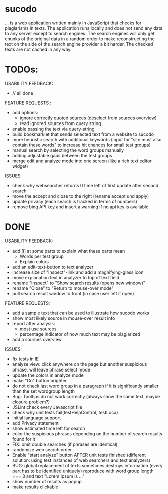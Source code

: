 sucodo
=======

... is a web application written mainly in JavaScript that checks for
plagiarisms in texts. The application runs locally and does not send
any data to any server except to search engines. The search engines will
only get chunks of the original data in a random order to make reconstructing
the text on the side of the search engine provider a bit harder.
The checked texts are not cached in any way.

TODOs:
======

USABILITY FEEDBACK:

* // all done

FEATURE REQUESTS :

* add options:
    * ignore correctly quoted sources (deselect from sources overview)
	* read ignored sources from query string
* enable passing the text via query-string
* build bookmarklet that sends selected text from a website to sucodo
* more heuristic search with additional keywords (input for "site must also contain these words" to increase hit chances for small test groups)
* manual search by selecting the word groups manually
* adding adjustable gaps between the test groups  
* merge edit and analyze mode into one screen (like a rich text editor widget)

ISSUES:

* check why websearcher returns 0 time left of first update after second search
* move the accept and close to the right (rename accept und apply)
* update privacy (each search is tracked in terms of numbers)
* remove bing API key and insert a warning if no api key is available

DONE
====

USABILITY FEEDBACK:

* add [i] at some parts to explain what these parts mean
	* Words per test group
	* Explain colors
* add an edit-text-button to text analyzer
* increase size of "Inspect"-link and add a magnifying-glass icon
* move explanation text in analyzer to top of text field
* rename "Inspect" to "Show search results (opens new window)"
* rename "Close" to "Return to mouse-over mode"
* pull search result window to front (in case user left it open)

FEATURE REQUESTS:

* add a sample text that can be used to illustrate how sucodo works
* show most likely source in mouse-over result info
* report after analysis:
    * most use sources
    * percentage indicator of how much text may be plagiarized
* add a sources overview

ISSUES:

* fix tests in IE
* analyze view: click anywhere on the page but another suspicious phrase, will leave phrase select mode
* update the colors in analyze mode
* make "Go" button brighter
* do not check last word group in a paragraph if it is significantly smaller than the set wordgroup length
* Bug: Tooltips do not work correctly (always show the same text, maybe closure problem?)
* JSLint check every Javascript file
* check why unit tests fail(testHelpControl, testLoca)
* initial language support
* add Privacy statement
* show estimated time left for search
* color the suspicious phrases depending on the number of search results found for it
* FIX: omit double searches (if phrases are identical)
* randomize web search order
* Enable "start analyze" button AFTER unit tests finished (different solution: using test instances of web searchers and text analyzers)
* BUG: global replacement of texts sometimes destroys information (every part has to be identified uniquely)
  reproduce with word group length === 3 and text
  "Lorem Ipsum is ..."
* show number of results as popup
* make results clickable
